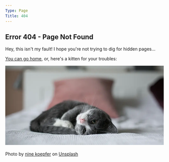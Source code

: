 ```yaml
---
Type: Page
Title: 404
---
```


## Error 404 - Page Not Found

Hey, this isn't my fault! I hope you're not trying to dig for hidden pages.<a href="/home" style="text-decoration: none;">.</a>.

[You can go home](/), or, here's a kitten for your troubles:

<div class="img-container-wide"> <img src="https://raw.githubusercontent.com/george-probably/chachanidze.com/main/Images/404-kitten.webp" alt="a little kitten."> </div></br><div class="caption">Photo by <a href="https://unsplash.com/@enka80" target="_blank">nine koepfer</a> on <a href="https://unsplash.com/" target="_blank">Unsplash</a></div></br>
